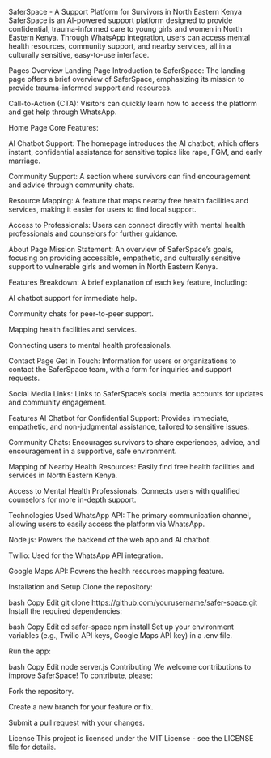 SaferSpace - A Support Platform for Survivors in North Eastern Kenya
SaferSpace is an AI-powered support platform designed to provide confidential, trauma-informed care to young girls and women in North Eastern Kenya. Through WhatsApp integration, users can access mental health resources, community support, and nearby services, all in a culturally sensitive, easy-to-use interface.

Pages Overview
Landing Page
Introduction to SaferSpace: The landing page offers a brief overview of SaferSpace, emphasizing its mission to provide trauma-informed support and resources.

Call-to-Action (CTA): Visitors can quickly learn how to access the platform and get help through WhatsApp.

Home Page
Core Features:

AI Chatbot Support: The homepage introduces the AI chatbot, which offers instant, confidential assistance for sensitive topics like rape, FGM, and early marriage.

Community Support: A section where survivors can find encouragement and advice through community chats.

Resource Mapping: A feature that maps nearby free health facilities and services, making it easier for users to find local support.

Access to Professionals: Users can connect directly with mental health professionals and counselors for further guidance.

About Page
Mission Statement: An overview of SaferSpace’s goals, focusing on providing accessible, empathetic, and culturally sensitive support to vulnerable girls and women in North Eastern Kenya.

Features Breakdown: A brief explanation of each key feature, including:

AI chatbot support for immediate help.

Community chats for peer-to-peer support.

Mapping health facilities and services.

Connecting users to mental health professionals.

Contact Page
Get in Touch: Information for users or organizations to contact the SaferSpace team, with a form for inquiries and support requests.

Social Media Links: Links to SaferSpace’s social media accounts for updates and community engagement.

Features
AI Chatbot for Confidential Support: Provides immediate, empathetic, and non-judgmental assistance, tailored to sensitive issues.

Community Chats: Encourages survivors to share experiences, advice, and encouragement in a supportive, safe environment.

Mapping of Nearby Health Resources: Easily find free health facilities and services in North Eastern Kenya.

Access to Mental Health Professionals: Connects users with qualified counselors for more in-depth support.

Technologies Used
WhatsApp API: The primary communication channel, allowing users to easily access the platform via WhatsApp.

Node.js: Powers the backend of the web app and AI chatbot.

Twilio: Used for the WhatsApp API integration.

Google Maps API: Powers the health resources mapping feature.

Installation and Setup
Clone the repository:

bash
Copy
Edit
git clone https://github.com/yourusername/safer-space.git
Install the required dependencies:

bash
Copy
Edit
cd safer-space
npm install
Set up your environment variables (e.g., Twilio API keys, Google Maps API key) in a .env file.

Run the app:

bash
Copy
Edit
node server.js
Contributing
We welcome contributions to improve SaferSpace! To contribute, please:

Fork the repository.

Create a new branch for your feature or fix.

Submit a pull request with your changes.

License
This project is licensed under the MIT License - see the LICENSE file for details.

